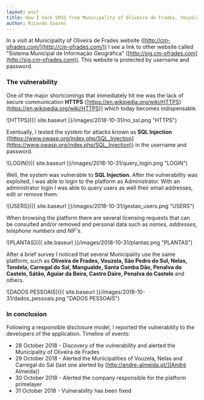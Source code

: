 ```yaml
---
layout: post
title: How I hack SMIG from Municipality of Oliveira de Frades, Vouzela, Nelas, Carregal do Sal and others!
author: Ricardo Soares
---
```


In a visit at Municipality of Oliveira de Frades website ([http://cm-ofrades.com/](http://cm-ofrades.com/)) I see a link to other website called "Sistema Municipal de Informação Geográfica" ([http://sig.cm-ofrades.com](http://sig.cm-ofrades.com)). This website is protected by username and password.



### The vulnerability
One of the major shortcomings that immediately hit me was the lack of secure communication **HTTPS** ([https://en.wikipedia.org/wiki/HTTPS](https://en.wikipedia.org/wiki/HTTPS)) which today becomes indispensable.

![HTTPS]({{ site.baseurl }}/images/2018-10-31/no_ssl.png "HTTPS")


Eventually, I tested the system for attacks known as **SQL Injection** ([https://www.owasp.org/index.php/SQL_Injection](https://www.owasp.org/index.php/SQL_Injection)) in the username and password.

![LOGIN]({{ site.baseurl }}/images/2018-10-31/query_login.png "LOGIN")


Well, the system was vulnerable to **SQL Injection**. After the vulnerability was exploited, I was able to login to the platform as Administrator.
With an administrator login I was able to query users as well their email addresses, edit or remove them.

![USERS]({{ site.baseurl }}/images/2018-10-31/gestao_users.png "USERS")


When browsing the platform there are several licensing requests that can be consulted and/or removed and personal data such as _names, addresses, telephone numbers and NIF's_.

![PLANTAS]({{ site.baseurl }}/images/2018-10-31/plantas.png "PLANTAS")


After a brief survey I noticed that several Municipality use the same platform, such as **Oliveira de Frades, Vouzela, São Pedro do Sul, Nelas, Tondela, Carregal do Sal, Mangualde, Santa Comba Dão, Penalva do Castelo, Sátão, Aguiar da Beira, Castro Daire, Penalva do Castelo** and others.

![DADOS PESSOAIS]({{ site.baseurl }}/images/2018-10-31/dados_pessoais.png "DADOS PESSOAIS")


### In conclusion
Following a responsible disclosure model, I reported the vulnerability to the developers of the application. Timeline of events:
* 28 October 2018 - Discovery of the vulnerability and alerted the Municipality of Oliveira de Frades
* 29 October 2018 - Alerted the Municipalities of Vouzela, Nelas and Carregal do Sal (last one alerted by [http://andre-almeida.pt/](André Almeida))
* 30 October 2018 - Alerted the company responsible for the platform primelayer
* 31 October 2018 - Vulnerability has been fixed